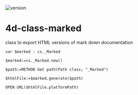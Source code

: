 ![version](https://img.shields.io/badge/version-20%2B-E23089)

# 4d-class-marked
class to export HTML versions of mark down documentation

```4d
var $marked : cs._Marked

$marked:=cs._Marked.new()

$path:=METHOD Get path(Path class; "_Marked")

$htmlFile:=$marked.generate($path)

OPEN URL($htmlFile.platformPath)
```
